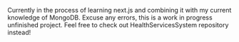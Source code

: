 Currently in the process of learning next.js and combining it with my current knowledge of MongoDB. Excuse any errors, this is a work in progress unfinished project. Feel free to check out HealthServicesSystem repository instead!

